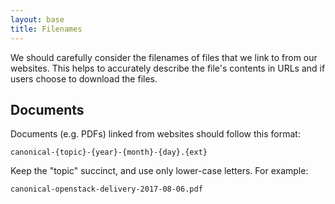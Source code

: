 ```yaml
---
layout: base
title: Filenames
---
```


We should carefully consider the filenames of files that we link to from our websites. This helps to accurately describe the file's contents in URLs and if users choose to download the files.

## Documents

Documents (e.g. PDFs) linked from websites should follow this format:

```
canonical-{topic}-{year}-{month}-{day}.{ext}
```

Keep the "topic" succinct, and use only lower-case letters. For example:

```
canonical-openstack-delivery-2017-08-06.pdf
```

